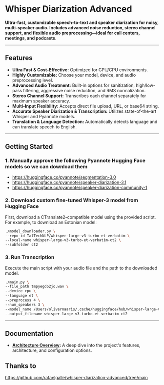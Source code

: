 # Whisper Diarization Advanced

**Ultra-fast, customizable speech-to-text and speaker diarization for noisy, multi-speaker audio. Includes advanced noise reduction, stereo channel support, and flexible audio preprocessing—ideal for call centers, meetings, and podcasts.**

---

## Features

- **Ultra Fast & Cost-Effective:** Optimized for GPU/CPU environments.
- **Highly Customizable:** Choose your model, device, and audio preprocessing level.
- **Advanced Audio Treatment:** Built-in options for sanitization, high/low-pass filtering, aggressive noise reduction, and RMS normalization.
- **Stereo Channel Support:** Transcribes each channel separately for maximum speaker accuracy.
- **Multi-Input Flexibility:** Accepts direct file upload, URL, or base64 string.
- **Accurate Speaker Diarization & Transcription:** Utilizes state-of-the-art Whisper and Pyannote models.
- **Translation & Language Detection:** Automatically detects language and can translate speech to English.

---

## Getting Started

### 1. Manually approve the following Pyannote Hugging Face models so we can download them
- https://huggingface.co/pyannote/segmentation-3.0
- https://huggingface.co/pyannote/speaker-diarization-3.1
- https://huggingface.co/pyannote/speaker-diarization-community-1


### 2. Download custom fine-tuned Whisper-3 model from Hugging Face

First, download a CTranslate2-compatible model using the provided script. For example, to download an Estonian model:

```bash
./model_downloader.py \
--repo-id TalTechNLP/whisper-large-v3-turbo-et-verbatim \
--local-name whisper-large-v3-turbo-et-verbatim-ct2 \
--subfolder ct2
```

### 3. Run Transcription

Execute the main script with your audio file and the path to the downloaded model.

```bash
./main.py \
--file_path tmpyegdo2jo.wav \
--device cpu \
--language et \
--preprocess 4 \
--num_speakers 3 \
--model_name /Users/olivernaaris/.cache/huggingface/hub/whisper-large-v3-turbo-et-verbatim-ct2/ct2 \
--output_filename whisper-large-v3-turbo-et-verbatim-ct2
```

---

## Documentation
- **[Architecture Overview](./docs/whisper-diarization-architecture.md):** A deep dive into the project's features, architecture, and configuration options.

## Thanks to
https://github.com/rafaelgalle/whisper-diarization-advanced/tree/main
